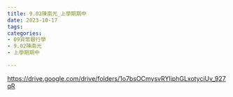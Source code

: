 ```yaml
---
title: 9.02陳南光_上學期期中
date: 2023-10-17
tags: 
categories:
- 09貨幣銀行學
- 9.02陳南光
- 上學期期中

---
```

https://drive.google.com/drive/folders/1o7bsOCmysvRYIjphGLxotyciUv_927qR
